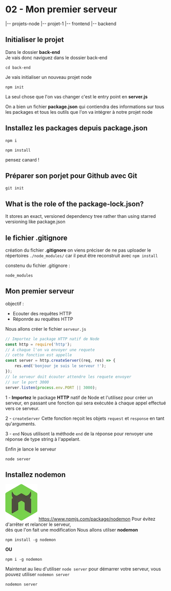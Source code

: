 # 02 - Mon premier serveur

|-- projets-node
        |-- projet-1
            |-- frontend
            |-- backend

##  Initialiser le projet
Dans le dossier **back-end**  
Je vais donc naviguez dans le dossier back-end
```
cd back-end
```
Je vais initialiser un nouveau projet node  
```
npm init
```
La seul chose que l'on vas changer
c'est  le entry point en **server.js**  
  
On a bien un fichier **package.json**
qui contiendra des informations sur tous les packages et
tous les outils que l'on va intégrer à notre projet node

## Installez les packages depuis package.json
```
npm i
```

```
npm install
```
pensez canard !  
## Préparer son porjet pour Github avec Git
```
git init
```
## What is the role of the package-lock.json?
It stores an exact, versioned dependency tree rather than using starred versioning like package.json

## le fichier .gitignore
création du fichier **.gitignore**
on viens préciser de ne pas uploader le répertoires
<code>./node_modules/</code>
car il peut être reconstruit avec <code>npm install</code>
  
constenu du fichier .gitignore :
```
node_modules
```

## Mon premier serveur
objectif :
- Ecouter des requêtes HTTP
- Réponrde au requêtes HTTP

Nous allons créer le fichier <code>serveur.js</code>
```js
// Importez le package HTTP natif de Node
const http = require('http');
// A chaque l'on va envoyer une requete
// cette fonction est appelle
const server = http.createServer((req, res) => {
    res.end('bonjour je suis le serveur !');
});
// le serveur doit écouter attendre les requete envoyer
// sur le port 3000
server.listen(process.env.PORT || 3000);
```
1 - **Importez** le package **HTTP** natif de Node et l'utilisez pour créer un serveur, en passant une fonction qui sera exécutée à chaque appel effectué vers ce serveur.

 2 - <code>createServer</code>
 Cette fonction reçoit les objets <code>request</code> et <code>response</code> en tant qu'arguments. 

3 - <code>end</code> 
Nous utilisont la méthode <code>end</code> de la réponse pour renvoyer une réponse de type string à l'appelant.

Enfin je lance le serveur
```
node server
```

## Installez nodemon
![nodedemon](../img/nodemon.webp)
https://www.npmjs.com/package/nodemon
Pour évitez d'arrêter et relancer le serveur,  
dès que l'on fait une modification
Nous allons utilser **nodemon**
```
npm install -g nodemon
```
**OU**
```
npm i -g nodemon
```
Maintenat au lieu d'utiliser <code>node server</code> pour démarrer votre serveur, vous pouvez utiliser <code>nodemon server</code>

```
nodemon server
```